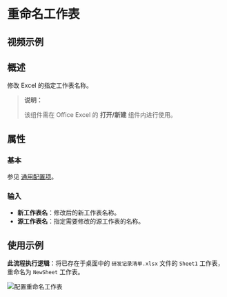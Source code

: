 # 重命名工作表

## 视频示例

## 概述

修改 Excel 的指定工作表名称。

> **说明：**
>
> 该组件需在 Office Excel 的 **打开/新建** 组件内进行使用。

## 属性

### 基本

参见 [通用配置项](../../Appendix/CommonConfigurationItems.md)。

### 输入

- **新工作表名**：修改后的新工作表名称。
- **源工作表名**：指定需要修改的源工作表的名称。

## 使用示例

**此流程执行逻辑**：将已存在于桌面中的 `研发记录清单.xlsx` 文件的 `Sheet1` 工作表，重命名为 `NewSheet` 工作表。

![配置重命名工作表](https://docimages.blob.core.chinacloudapi.cn/images/Activities/renameworksheet20211110.png)
